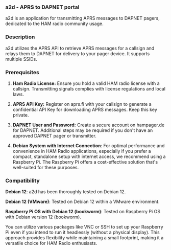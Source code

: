 ### a2d - APRS to DAPNET portal

a2d is an application for transmitting APRS messages to DAPNET pagers, dedicated
to the HAM radio community usage.

### Description

a2d utilizes the APRS API to retrieve APRS messages for a callsign and relays
them to DAPNET for delivery to your pager device. It supports multiple SSIDs.

### Prerequisites

1. **Ham Radio License:** Ensure you hold a valid HAM radio license with a
   callsign. Transmitting signals complies with license regulations and local
   laws.

2. **APRS API Key:** Register on aprs.fi with your callsign to generate a
   confidential API Key for downloading APRS messages. Keep this key private.

3. **DAPNET User and Password:** Create a secure account on hampager.de for
   DAPNET. Additional steps may be required if you don't have an approved DAPNET
   pager or transmitter.

4. **Debian System with Internet Connection**: For optimal performance and
   convenience in HAM Radio applications, especially if you prefer a compact,
   standalone setup with internet access, we recommend using a Raspberry Pi. The
   Raspberry Pi offers a cost-effective solution that's well-suited for these
   purposes.

### Compatibility

**Debian 12**: a2d has been thoroughly tested on Debian 12.

**Debian 12 (VMware)**: Tested on Debian 12 within a VMware environment.

**Raspberry Pi OS with Debian 12 (bookworm)**: Tested on Raspberry Pi OS with
  Debian version 12 (bookworm).

You can utilize various packages like VNC or SSH to set up your Raspberry Pi
even if you intend to run it headlessly (without a physical display). This
approach provides flexibility while maintaining a small footprint, making it a
versatile choice for HAM Radio enthusiasts.